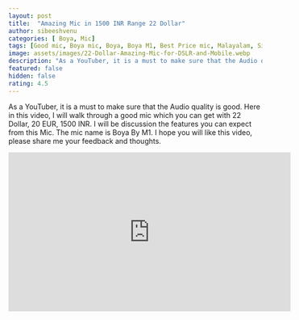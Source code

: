 ```yaml
---
layout: post
title:  "Amazing Mic in 1500 INR Range 22 Dollar"
author: sibeeshvenu
categories: [ Boya, Mic]
tags: [Good mic, Boya mic, Boya, Boya M1, Best Price mic, Malayalam, Sibeesh Passion, Njan Oru Malayali, ഞാൻ ഒരു മലയാളി, Germaniyile Nalukal, Germany, Malayali in Germany, Indians in Germany, Keralite in Germany, Malayalees in Germany, Malayali in France, sibeeshpassion.com, sibeeshvenu.com]
image: assets/images/22-Dollar-Amazing-Mic-for-DSLR-and-Mobile.webp
description: "As a YouTuber, it is a must to make sure that the Audio quality is good. Here in this video, I will walk through a good mic which you can get with 22 Dollar, 20 EUR, 1500 INR. I will be discussion the features you can expect from this Mic. The mic name is Boya By M1. I hope you will like this video, please share me your feedback and thoughts."
featured: false
hidden: false
rating: 4.5
---
```


As a YouTuber, it is a must to make sure that the Audio quality is good. Here in this video, I will walk through a good mic which you can get with 22 Dollar, 20 EUR, 1500 INR. I will be discussion the features you can expect from this Mic. The mic name is Boya By M1. I hope you will like this video, please share me your feedback and thoughts.


<iframe width="560" height="315" src="https://www.youtube.com/embed/WqXpTqvpiI8" frameborder="0" allow="accelerometer; autoplay; encrypted-media; gyroscope; picture-in-picture" allowfullscreen></iframe>

